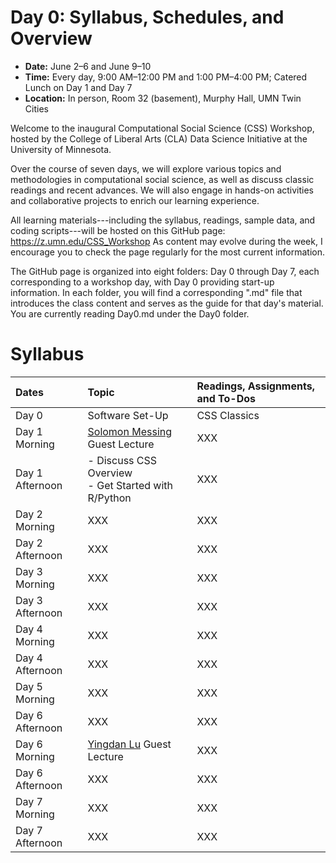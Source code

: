 # Day 0: Syllabus, Schedules, and Overview

- **Date:** June 2–6 and June 9–10
- **Time:** Every day, 9:00 AM–12:00 PM and 1:00 PM–4:00 PM; Catered Lunch on Day 1 and Day 7
- **Location:** In person, Room 32 (basement), Murphy Hall, UMN Twin Cities

Welcome to the inaugural Computational Social Science (CSS) Workshop, hosted by the College of Liberal Arts (CLA) Data Science Initiative at the University of Minnesota.

Over the course of seven days, we will explore various topics and methodologies in computational social science, as well as discuss classic readings and recent advances. We will also engage in hands-on activities and collaborative projects to enrich our learning experience.

All learning materials---including the syllabus, readings, sample data, and coding scripts---will be hosted on this GitHub page: https://z.umn.edu/CSS_Workshop As content may evolve during the week, I encourage you to check the page regularly for the most current information.

The GitHub page is organized into eight folders: Day 0 through Day 7, each corresponding to a workshop day, with Day 0 providing start-up information. In each folder, you will find a corresponding ".md" file that introduces the class content and serves as the guide for that day's material. You are currently reading Day0.md under the Day0 folder.

# Syllabus

| Dates | Topic | Readings, Assignments, and To-Dos |
| :- | :- | :- |
| Day 0 | Software Set-Up | CSS Classics |
| Day 1 Morning | [Solomon Messing](https://solomonmg.github.io/) Guest Lecture | XXX |
| Day 1 Afternoon | - Discuss CSS Overview<br/> - Get Started with R/Python | XXX |
| Day 2 Morning | XXX | XXX |
| Day 2 Afternoon | XXX | XXX |
| Day 3 Morning | XXX | XXX |
| Day 3 Afternoon | XXX | XXX |
| Day 4 Morning | XXX | XXX |
| Day 4 Afternoon | XXX | XXX |
| Day 5 Morning | XXX | XXX |
| Day 6 Afternoon | XXX | XXX |
| Day 6 Morning | [Yingdan Lu](https://yingdanlu.com) Guest Lecture | XXX |
| Day 6 Afternoon | XXX | XXX |
| Day 7 Morning | XXX | XXX |
| Day 7 Afternoon | XXX | XXX |